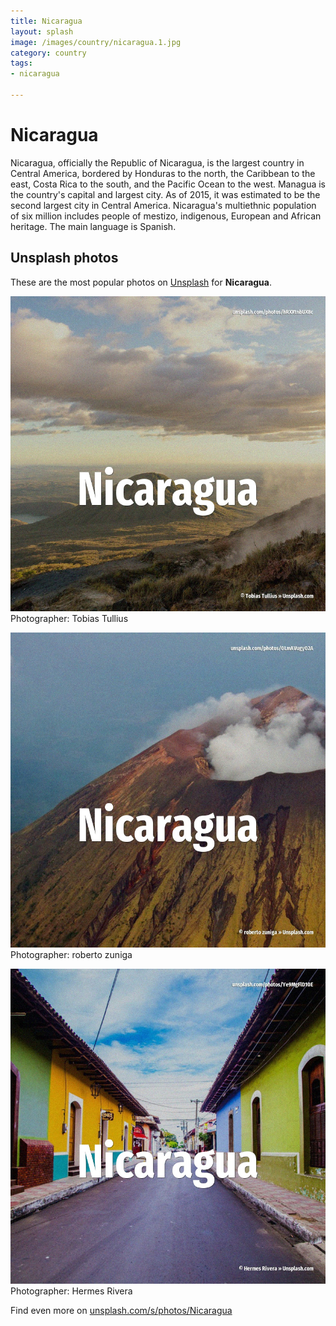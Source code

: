 ```yaml
---
title: Nicaragua
layout: splash
image: /images/country/nicaragua.1.jpg
category: country
tags:
- nicaragua

---
```

# Nicaragua

Nicaragua, officially the Republic of Nicaragua, is the largest country in Central America,  bordered by Honduras to the north, the Caribbean to the east, Costa Rica to the south, and the  Pacific Ocean to the west. Managua is the country's capital and largest city. As of 2015, it was estimated to be the second largest city in Central America. Nicaragua's multiethnic population of six million includes people of mestizo, indigenous, European  and African heritage. The main language is Spanish. 

 
## Unsplash photos
These are the most popular photos on [Unsplash](https://unsplash.com) for **Nicaragua**.
 
![Nicaragua](/images/country/nicaragua.1.jpg)
Photographer:  Tobias Tullius
 
![Nicaragua](/images/country/nicaragua.2.jpg)
Photographer:  roberto zuniga
 
![Nicaragua](/images/country/nicaragua.3.jpg)
Photographer:  Hermes Rivera
 
Find even more on [unsplash.com/s/photos/Nicaragua](https://unsplash.com/s/photos/Nicaragua)
 
